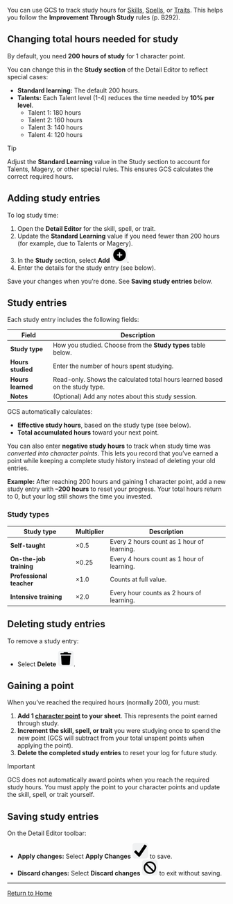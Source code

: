 You can use GCS to track study hours for [Skills](Skills), [Spells](Spells), or [Traits](Traits). This helps you follow the **Improvement Through Study** rules (p. B292).

## Changing total hours needed for study

By default, you need **200 hours of study** for 1 character point.

You can change this in the **Study section** of the Detail Editor to reflect special cases:

- **Standard learning:** The default 200 hours.
- **Talents:** Each Talent level (1-4) reduces the time needed by **10% per level**.
  - Talent 1: 180 hours
  - Talent 2: 160 hours
  - Talent 3: 140 hours
  - Talent 4: 120 hours

> [!TIP]  
> Adjust the **Standard Learning** value in the Study section to account for Talents, Magery, or other special rules. This ensures GCS calculates the correct required hours.

## Adding study entries

To log study time:

1. Open the **Detail Editor** for the skill, spell, or trait.
2. Update the **Standard Learning** value if you need fewer than 200 hours (for example, due to Talents or Magery).
3. In the **Study** section, select **Add** ![](./images/icons/icn-add.svg).
4. Enter the details for the study entry (see below).

Save your changes when you’re done. See **Saving study entries** below.

## Study entries

Each study entry includes the following fields:

| Field             | Description                                                                  |
| ----------------- | ---------------------------------------------------------------------------- |
| **Study type**    | How you studied. Choose from the **Study types** table below.                |
| **Hours studied** | Enter the number of hours spent studying.                                    |
| **Hours learned** | Read-only. Shows the calculated total hours learned based on the study type. |
| **Notes**         | (Optional) Add any notes about this study session.                           |

GCS automatically calculates:

- **Effective study hours**, based on the study type (see below).
- **Total accumulated hours** toward your next point.

You can also enter **negative study hours** to track when study time was _converted into character points_. This lets you record that you’ve earned a point while keeping a complete study history instead of deleting your old entries.

**Example:** After reaching 200 hours and gaining 1 character point, add a new study entry with **–200 hours** to reset your progress. Your total hours return to 0, but your log still shows the time you invested.

### Study types

| Study type               | Multiplier | Description                                |
| ------------------------ | ---------- | ------------------------------------------ |
| **Self-taught**          | ×0.5       | Every 2 hours count as 1 hour of learning. |
| **On-the-job training**  | ×0.25      | Every 4 hours count as 1 hour of learning. |
| **Professional teacher** | ×1.0       | Counts at full value.                      |
| **Intensive training**   | ×2.0       | Every hour counts as 2 hours of learning.  |

## Deleting study entries

To remove a study entry:

- Select **Delete** ![](./images/icons/icn-delete.svg).

## Gaining a point

When you’ve reached the required hours (normally 200), you must:

1. **Add 1 [character point](Character%20points) to your sheet**. This represents the point earned through study.
2. **Increment the skill, spell, or trait** you were studying once to spend the new point (GCS will subtract from your total unspent points when applying the point).
3. **Delete the completed study entries** to reset your log for future study.

> [!IMPORTANT]
> GCS does not automatically award points when you reach the required study hours. You must apply the point to your character points and update the skill, spell, or trait yourself.

## Saving study entries

On the Detail Editor toolbar:

- **Apply changes:** Select **Apply Changes** ![](images/icons/icn-applyChanges.svg) to save.
- **Discard changes:** Select **Discard changes** ![](./images/icons/icn-discardChanges.svg) to exit without saving.

---

[Return to Home](Home)
